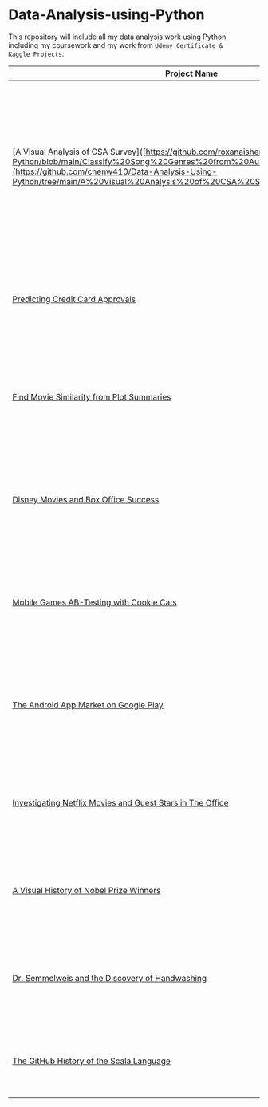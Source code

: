 # Data-Analysis-using-Python

This repository will include all my data analysis work using Python, including my coursework and my work from <code>Udemy Certificate & Kaggle Projects</code>.

Project Name         | Description   |  Topic
-------------------- | ------------- | ------------------
[A Visual Analysis of CSA Survey]([https://github.com/roxanaishere/Data-Analysis-using-Python/blob/main/Classify%20Song%20Genres%20from%20Audio%20Data/notebook.ipynb](https://github.com/chenw410/Data-Analysis-Using-Python/tree/main/A%20Visual%20Analysis%20of%20CSA%20Survey) | Using a dataset comprised of songs of two music genres (Hip-Hop and Rock) to train a classifier to distinguish between the two genres based only on track information derived from Echonest. | Data Manipulation, Importing and Cleaning Data, Data Visualization, PCA, Decision Tree, Logistic Regression
[Predicting Credit Card Approvals](https://github.com/roxanaishere/Data-Analysis-using-Python/blob/main/Predict%20Credit%20Card%20Approvals/notebook.ipynb) | Build a machine learning model to predict if a credit card application will get approved. | Data Manipulation, Logistic Regression, Importing and Cleaning Data, Grid Search, Applied Finance
[Find Movie Similarity from Plot Summaries](https://github.com/roxanaishere/Data-Analysis-using-Python/blob/main/Find%20Movie%20Similarity%20from%20Plot%20Summaries/notebook.ipynb) | Use NLP and clustering on movie plot summaries from IMDb and Wikipedia to quantify movie similarity. | Data Manipulation, TF-IDF, K-Means Clustering, Dendrogram, Probability & Statistics
[Disney Movies and Box Office Success](https://github.com/roxanaishere/Data-Analysis-using-Python/blob/main/Disney%20Movies%20and%20Box%20Office%20Success/notebook.ipynb) | Explore Disney movie data, then build a linear regression model to predict box office success. | Data Manipulation, Data Visualization, Importing and Cleaning Data, Linear Regression, Probability & Statistics
[Mobile Games AB-Testing with Cookie Cats](https://github.com/roxanaishere/Data-Analysis-using-Python/blob/main/AB%20Testing%20with%20Cookie%20Cats/notebook.ipynb) | Analyze the result of an A/B test via player retention from the popular mobile puzzle game, Cookie Cats. | Data Manipulation, A/B Tesing, Bootstrapping, Data Visualization
[The Android App Market on Google Play](https://github.com/roxanaishere/Data-Analysis-using-Python/blob/main/The%20Android%20App%20Market%20on%20Google%20Play/notebook.ipynb) | Load, clean, and visualize scraped Google Play Store data to gain insights into the Android app market. | Data Manipulation, Data Visualization, Sentiment Analysis, Probability & Statistics, Importing & Cleaning Data
[Investigating Netflix Movies and Guest Stars in The Office](https://github.com/roxanaishere/Data-Analysis-using-Python/blob/main/Investigating%20Netflix%20Movies%20and%20Guest%20Stars%20in%20The%20Office/notebook.ipynb) | Apply foundational Python skills by manipulating and visualizing movie and TV data. | Data Manipulation, Data Visualization, Programming
[A Visual History of Nobel Prize Winners](https://github.com/roxanaishere/Data-Analysis-using-Python/blob/main/A%20Visual%20History%20of%20Nobel%20Prize%20Winners/notebook.ipynb) | Explore a dataset from Kaggle containing a century's worth of Nobel Laureates. | Data Manipulation, Data Visualization, Importing & Cleaning Data
[Dr. Semmelweis and the Discovery of Handwashing](https://github.com/roxanaishere/Data-Analysis-using-Python/blob/main/Dr.%20Semmelweis%20and%20the%20Discovery%20of%20Handwashing/notebook.ipynb)  | Reanalyse the data behind one of the most important discoveries of modern medicine: handwashing. | Data manipulation, Data Visualization, Bootstrap Analysis Importing & Cleaning Data
[The GitHub History of the Scala Language](https://github.com/roxanaishere/Data-Analysis-using-Python/blob/main/The%20GitHub%20History%20of%20the%20Scala%20Language/notebook.ipynb) | Find the true Scala experts by exploring its development history in Git and GitHub. | Data Manipulation, Data Visualization, Importing & Cleaning Data
